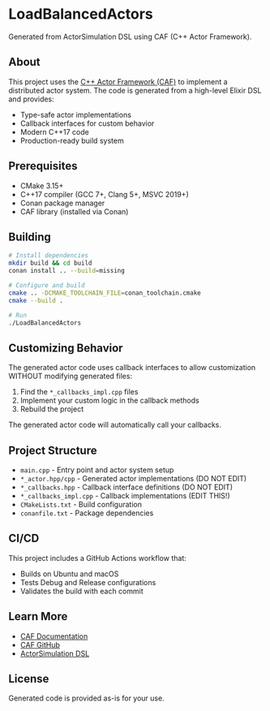 # LoadBalancedActors

Generated from ActorSimulation DSL using CAF (C++ Actor Framework).

## About

This project uses the [C++ Actor Framework (CAF)](https://actor-framework.org/) to implement
a distributed actor system. The code is generated from a high-level Elixir DSL and provides:

- Type-safe actor implementations
- Callback interfaces for custom behavior
- Modern C++17 code
- Production-ready build system

## Prerequisites

- CMake 3.15+
- C++17 compiler (GCC 7+, Clang 5+, MSVC 2019+)
- Conan package manager
- CAF library (installed via Conan)

## Building

```bash
# Install dependencies
mkdir build && cd build
conan install .. --build=missing

# Configure and build
cmake .. -DCMAKE_TOOLCHAIN_FILE=conan_toolchain.cmake
cmake --build .

# Run
./LoadBalancedActors
```

## Customizing Behavior

The generated actor code uses callback interfaces to allow customization WITHOUT
modifying generated files:

1. Find the `*_callbacks_impl.cpp` files
2. Implement your custom logic in the callback methods
3. Rebuild the project

The generated actor code will automatically call your callbacks.

## Project Structure

- `main.cpp` - Entry point and actor system setup
- `*_actor.hpp/cpp` - Generated actor implementations (DO NOT EDIT)
- `*_callbacks.hpp` - Callback interface definitions (DO NOT EDIT)
- `*_callbacks_impl.cpp` - Callback implementations (EDIT THIS!)
- `CMakeLists.txt` - Build configuration
- `conanfile.txt` - Package dependencies

## CI/CD

This project includes a GitHub Actions workflow that:
- Builds on Ubuntu and macOS
- Tests Debug and Release configurations
- Validates the build with each commit

## Learn More

- [CAF Documentation](https://actor-framework.readthedocs.io/)
- [CAF GitHub](https://github.com/actor-framework/actor-framework)
- [ActorSimulation DSL](https://github.com/yourusername/gen_server_virtual_time)

## License

Generated code is provided as-is for your use.
